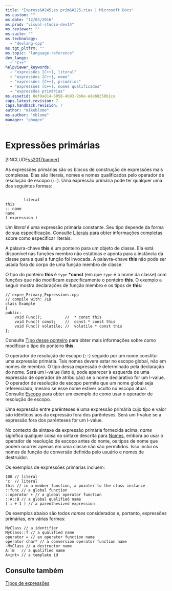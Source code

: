 ```yaml
---
title: "Express&#245;es prim&#225;rias | Microsoft Docs"
ms.custom: ""
ms.date: "12/03/2016"
ms.prod: "visual-studio-dev14"
ms.reviewer: ""
ms.suite: ""
ms.technology: 
  - "devlang-cpp"
ms.tgt_pltfrm: ""
ms.topic: "language-reference"
dev_langs: 
  - "C++"
helpviewer_keywords: 
  - "expressões [C++], literal"
  - "expressões [C++], nome"
  - "expressões [C++], primários"
  - "expressões [C++], nomes qualificados"
  - "expressões primárias"
ms.assetid: 8ef9a814-6058-4b93-9b6e-e8eb8350b1ca
caps.latest.revision: 7
caps.handback.revision: 7
author: "mikeblome"
ms.author: "mblome"
manager: "ghogen"
---
```

# Express&#245;es prim&#225;rias
[!INCLUDE[vs2017banner](../assembler/inline/includes/vs2017banner.md)]

As expressões primárias são os blocos de construção de expressões mais complexas.  Elas são literais, nomes e nomes qualificados pelo operador de resolução de escopo \(`::`\).  Uma expressão primária pode ter qualquer uma das seguintes formas:  
  
```  
  
        literal  
this  
:: name  
name   
( expression )  
```  
  
 Um *literal* é uma expressão primária constante.  Seu tipo depende da forma de sua especificação.  Consulte [Literais](../cpp/numeric-boolean-and-pointer-literals-cpp.md) para obter informações completas sobre como especificar literais.  
  
 A palavra\-chave **this** é um ponteiro para um objeto de classe.  Ela está disponível nas funções membro não estáticas e aponta para a instância da classe para a qual a função foi invocada.  A palavra\-chave **this** não pode ser usada fora do corpo de uma função membro de classe.  
  
 O tipo do ponteiro **this** é `type` **\*const** \(em que `type` é o nome da classe\) com funções que não modificam especificamente o ponteiro **this**.  O exemplo a seguir mostra declarações de função membro e os tipos de **this**:  
  
```  
// expre_Primary_Expressions.cpp  
// compile with: /LD  
class Example  
{  
public:  
    void Func();          //  * const this  
    void Func() const;    //  const * const this  
    void Func() volatile; //  volatile * const this  
};  
```  
  
 Consulte [Tipo desse ponteiro](../misc/type-of-this-pointer.md) para obter mais informações sobre como modificar o tipo do ponteiro **this**.  
  
 O operador de resolução de escopo \(`::`\) seguido por um nome constitui uma expressão primária.  Tais nomes devem estar no escopo global, não em nomes de membro.  O tipo dessa expressão é determinado pela declaração do nome.  Será um l\-value \(isto é, pode aparecer à esquerda de uma expressão de operador de atribuição\) se o nome declarativo for um l\-value.  O operador de resolução de escopo permite que um nome global seja referenciado, mesmo se esse nome estiver oculto no escopo atual.  Consulte [Escopo](../cpp/scope-visual-cpp.md) para obter um exemplo de como usar o operador de resolução de escopo.  
  
 Uma expressão entre parênteses é uma expressão primária cujo tipo e valor são idênticos aos da expressão fora dos parênteses.  Será um l\-value se a expressão fora dos parênteses for um l\-value.  
  
 No contexto da sintaxe da expressão primária fornecida acima, *name* significa qualquer coisa na sintaxe descrita para [Nomes](http://msdn.microsoft.com/pt-br/1c49cc24-08d5-4884-b170-ba8ed42d80db), embora ao usar o operador de resolução de escopo antes do nome, os tipos de nome que podem ocorrer apenas em uma classe não são permitidos.  Isso inclui os nomes de função de conversão definida pelo usuário e nomes de destruidor.  
  
 Os exemplos de expressões primárias incluem:  
  
```  
100 // literal  
'c' // literal  
this // in a member function, a pointer to the class instance  
::func // a global function  
::operator + // a global operator function  
::A::B // a global qualified name  
( i + 1 ) // a parenthesized expression  
```  
  
 Os exemplos abaixo são todos *names* considerados e, portanto, expressões primárias, em várias formas:  
  
```  
MyClass // a identifier  
MyClass::f // a qualified name  
operator = // an operator function name  
operator char* // a conversion operator function name  
~MyClass // a destructor name  
A::B   // a qualified name  
A<int> // a template id  
```  
  
## Consulte também  
 [Tipos de expressões](../cpp/types-of-expressions.md)